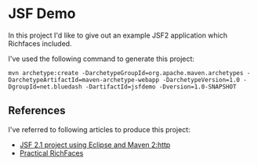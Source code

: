# JSF Demo

In this project I'd like to give out an example JSF2 application which Richfaces included.

I've used the following command to generate this project:

    mvn archetype:create -DarchetypeGroupId=org.apache.maven.archetypes -DarchetypeArtifactId=maven-archetype-webapp -DarchetypeVersion=1.0 -DgroupId=net.bluedash -DartifactId=jsfdemo -Dversion=1.0-SNAPSHOT

## References

I've referred to following articles to produce this project:

* [JSF 2.1 project using Eclipse and Maven 2:http](//blog.v-s-f.co.uk/2010/09/jsf-2-1-project-using-eclipse-and-maven-2/)
* [Practical RichFaces](http://www.amazon.com/Practical-RichFaces-Max-Katz/dp/1430234490/ref=dp_ob_title_bk)


